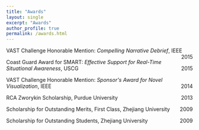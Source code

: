 ```yaml
---
title: "Awards"
layout: single
excerpt: "Awards"
author_profile: true
permalink: /awards.html
---
```


<p style="text-align:left;">
VAST Challenge Honorable Mention: <i>Compelling Narrative Debrief</i>, IEEE
<span style="float:right;">2015</span>
</p>

<p style="text-align:left;">
Coast Guard Award for SMART: <i>Effective Support for Real-Time Situational Awareness</i>, USCG
<span style="float:right;">2015</span>
</p>

<p style="text-align:left;">
VAST Challenge Honorable Mention: <i>Sponsor's Award for Novel Visualization</i>, IEEE
<span style="float:right;">2014</span>
</p>

<p style="text-align:left;">
RCA Zworykin Scholarship, Purdue University
<span style="float:right;">2013</span>
</p>

<p style="text-align:left;">
Scholarship for Outstanding Merits, First Class, Zhejiang University
<span style="float:right;">2009</span>
</p>

<p style="text-align:left;">
Scholarship for Outstanding Students, Zhejiang University
<span style="float:right;">2009</span>
</p>